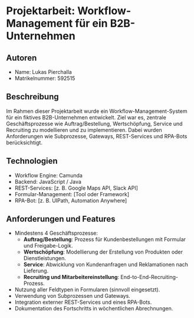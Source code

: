 # Projektarbeit: Workflow-Management für ein B2B-Unternehmen

## Autoren
- Name: Lukas Pierchalla
- Matrikelnummer: 592515

## Beschreibung
Im Rahmen dieser Projektarbeit wurde ein Workflow-Management-System für ein fiktives B2B-Unternehmen entwickelt. Ziel war es, zentrale Geschäftsprozesse wie Auftrag/Bestellung, Wertschöpfung, Service und Recruiting zu modellieren und zu implementieren. Dabei wurden Anforderungen wie Subprozesse, Gateways, REST-Services und RPA-Bots berücksichtigt.

## Technologien
- Workflow Engine: Camunda
- Backend: JavaScript / Java
- REST-Services: [z. B. Google Maps API, Slack API]
- Formular-Management: [Tool oder Framework]
- RPA-Bot: [z. B. UIPath, Automation Anywhere]

## Anforderungen und Features
- Mindestens 4 Geschäftsprozesse: 
  - **Auftrag/Bestellung**: Prozess für Kundenbestellungen mit Formular und Freigabe-Logik.
  - **Wertschöpfung**: Modellierung der Erstellung von Produkten oder Dienstleistungen.
  - **Service**: Abwicklung von Kundenanfragen und Reklamationen nach Lieferung.
  - **Recruiting und Mitarbeitereinstellung**: End-to-End-Recruiting-Prozess.
- Nutzung aller Feldtypen in Formularen (sinnvoll eingesetzt).
- Verwendung von Subprozessen und Gateways.
- Integration externer REST-Services und eines RPA-Bots.
- Dokumentation des Fortschritts in wöchentlichen Abrechnungen.

